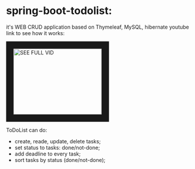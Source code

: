 # spring-boot-todolist:
it's WEB CRUD application based on Thymeleaf, MySQL, hibernate
youtube link to see how it works: 

<a href="https://youtu.be/tywy3HmdZwU" target="_blank"><img src="https://img.youtube.com/vi/tywy3HmdZwU/hqdefault.jpg" 
alt="SEE FULL VID" width="240" height="180" border="20" /></a>

ToDoList can do:
- create, reade, update, delete tasks;
- set status to tasks: done/not-done;
- add deadline to every task;
- sort tasks by status (done/not-done);
